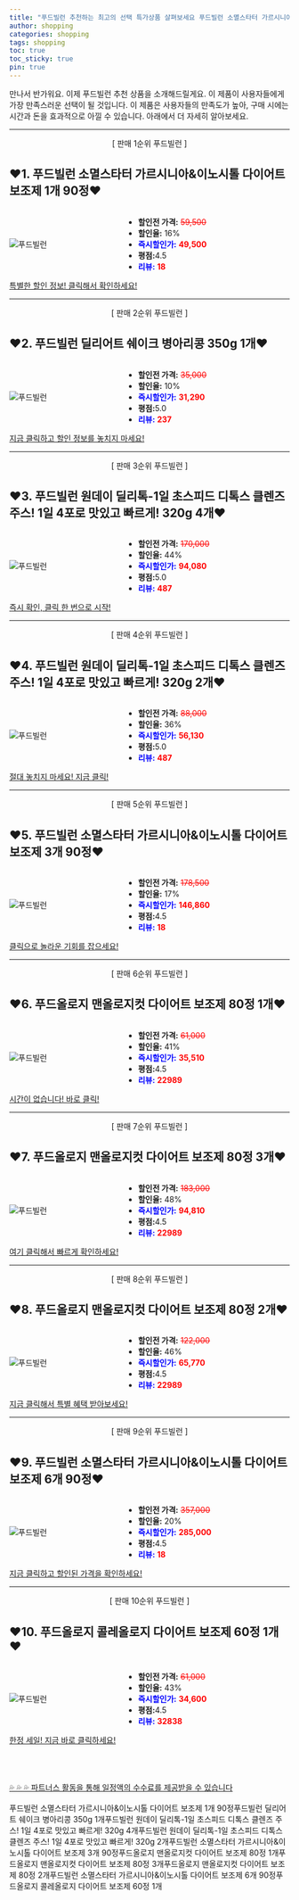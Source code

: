 ```yaml
---
title: "푸드빌런 추천하는 최고의 선택 특가상품 살펴보세요 푸드빌런 소멸스타터 가르시니아&이노시톨 다이어트 보조제"
author: shopping
categories: shopping
tags: shopping
toc: true
toc_sticky: true
pin: true
---
```

만나서 반가워요. 이제 푸드빌런 추천 상품을 소개해드릴게요. 이 제품이 사용자들에게 가장 만족스러운 선택이 될 것입니다. 이 제품은 사용자들의 만족도가 높아, 구매 시에는 시간과 돈을 효과적으로 아낄 수 있습니다. 아래에서 더 자세히 알아보세요.

---
<p class="toplist" style="margin: 0 auto; display: block; width: fit-content;">[ 판매 1순위 푸드빌런 ]</p>

<h2><strong>❤️1. 푸드빌런 소멸스타터 가르시니아&이노시톨 다이어트 보조제 1개 90정❤️</strong></h2>

<div style="display: flex; align-items: center;">
    <div style="flex: 0.4;">
        <img src="https://thumbnail8.coupangcdn.com/thumbnails/remote/230x230ex/image/vendor_inventory/8203/dedf577d70488374280ac3c614fa440b1a86b72686c19a52ba0b2543bc61.jpg" alt="푸드빌런" style="max-width: 100%;">
    </div>
    <div style="flex: 0.6; margin-left: 10px;">
        <ul>
            <li><strong>할인전 가격:</strong> <del style="color: red;">59,500</del></li>
            <li><strong>할인율:</strong> 16%</li>
            <li><span style='color:blue'><strong>즉시할인가:</strong></span> <span style='color:red'><strong>49,500</strong></span></li>
            <li><strong>평점:</strong>4.5</li>
            <li><span style='color:blue'><strong>리뷰:</strong></span> <span style='color:red'><strong>18</strong></span></li>
        </ul>
    </div>
</div>
<div class="center">
    <a href="https://selin100587.github.io?lptag=AF9450613&subid=githubio&pageKey=7895303745&traceid=V0-153&itemId=21625092284&vendorItemId=88676115036" class="myButton">
        특별한 할인 정보! 클릭해서 확인하세요!
    </a>
</div>


---
<p class="toplist" style="margin: 0 auto; display: block; width: fit-content;">[ 판매 2순위 푸드빌런 ]</p>

<h2><strong>❤️2. 푸드빌런 딜리어트 쉐이크 병아리콩 350g 1개❤️</strong></h2>

<div style="display: flex; align-items: center;">
    <div style="flex: 0.4;">
        <img src="https://thumbnail8.coupangcdn.com/thumbnails/remote/230x230ex/image/vendor_inventory/7aa4/ebcab58b159c74a7b0e645ab85dc70bc1f5476117682c972f9e1eebdb68c.jpeg" alt="푸드빌런" style="max-width: 100%;">
    </div>
    <div style="flex: 0.6; margin-left: 10px;">
        <ul>
            <li><strong>할인전 가격:</strong> <del style="color: red;">35,000</del></li>
            <li><strong>할인율:</strong> 10%</li>
            <li><span style='color:blue'><strong>즉시할인가:</strong></span> <span style='color:red'><strong>31,290</strong></span></li>
            <li><strong>평점:</strong>5.0</li>
            <li><span style='color:blue'><strong>리뷰:</strong></span> <span style='color:red'><strong>237</strong></span></li>
        </ul>
    </div>
</div>
<div class="center">
    <a href="https://selin100587.github.io?lptag=AF9450613&subid=githubio&pageKey=6438880442&traceid=V0-153&itemId=13929721678&vendorItemId=81744223489" class="myButton">
        지금 클릭하고 할인 정보를 놓치지 마세요!
    </a>
</div>


---
<p class="toplist" style="margin: 0 auto; display: block; width: fit-content;">[ 판매 3순위 푸드빌런 ]</p>

<h2><strong>❤️3. 푸드빌런 원데이 딜리톡-1일 초스피드 디톡스 클렌즈 주스! 1일 4포로 맛있고 빠르게! 320g 4개❤️</strong></h2>

<div style="display: flex; align-items: center;">
    <div style="flex: 0.4;">
        <img src="https://thumbnail9.coupangcdn.com/thumbnails/remote/230x230ex/image/vendor_inventory/f81a/fbf3aff930967f91cd3b55ed238b32ae739afc566a5be4ec95593c240038.jpeg" alt="푸드빌런" style="max-width: 100%;">
    </div>
    <div style="flex: 0.6; margin-left: 10px;">
        <ul>
            <li><strong>할인전 가격:</strong> <del style="color: red;">170,000</del></li>
            <li><strong>할인율:</strong> 44%</li>
            <li><span style='color:blue'><strong>즉시할인가:</strong></span> <span style='color:red'><strong>94,080</strong></span></li>
            <li><strong>평점:</strong>5.0</li>
            <li><span style='color:blue'><strong>리뷰:</strong></span> <span style='color:red'><strong>487</strong></span></li>
        </ul>
    </div>
</div>
<div class="center">
    <a href="https://selin100587.github.io?lptag=AF9450613&subid=githubio&pageKey=6538886078&traceid=V0-153&itemId=18878215554&vendorItemId=81740356947" class="myButton">
        즉시 확인, 클릭 한 번으로 시작!
    </a>
</div>


---
<p class="toplist" style="margin: 0 auto; display: block; width: fit-content;">[ 판매 4순위 푸드빌런 ]</p>

<h2><strong>❤️4. 푸드빌런 원데이 딜리톡-1일 초스피드 디톡스 클렌즈 주스! 1일 4포로 맛있고 빠르게! 320g 2개❤️</strong></h2>

<div style="display: flex; align-items: center;">
    <div style="flex: 0.4;">
        <img src="https://thumbnail10.coupangcdn.com/thumbnails/remote/230x230ex/image/vendor_inventory/5e72/dd83019f681ffe539b55e0561b9a08567bb7c7dba68bda277b4d4abbca14.jpeg" alt="푸드빌런" style="max-width: 100%;">
    </div>
    <div style="flex: 0.6; margin-left: 10px;">
        <ul>
            <li><strong>할인전 가격:</strong> <del style="color: red;">88,000</del></li>
            <li><strong>할인율:</strong> 36%</li>
            <li><span style='color:blue'><strong>즉시할인가:</strong></span> <span style='color:red'><strong>56,130</strong></span></li>
            <li><strong>평점:</strong>5.0</li>
            <li><span style='color:blue'><strong>리뷰:</strong></span> <span style='color:red'><strong>487</strong></span></li>
        </ul>
    </div>
</div>
<div class="center">
    <a href="https://selin100587.github.io?lptag=AF9450613&subid=githubio&pageKey=6538886078&traceid=V0-153&itemId=18878215552&vendorItemId=81740356958" class="myButton">
        절대 놓치지 마세요! 지금 클릭!
    </a>
</div>


---
<p class="toplist" style="margin: 0 auto; display: block; width: fit-content;">[ 판매 5순위 푸드빌런 ]</p>

<h2><strong>❤️5. 푸드빌런 소멸스타터 가르시니아&이노시톨 다이어트 보조제 3개 90정❤️</strong></h2>

<div style="display: flex; align-items: center;">
    <div style="flex: 0.4;">
        <img src="https://thumbnail6.coupangcdn.com/thumbnails/remote/230x230ex/image/vendor_inventory/ef96/755583a92f564d81ae038fe18d371840cf01de67be749807c29c11b3cdcb.jpg" alt="푸드빌런" style="max-width: 100%;">
    </div>
    <div style="flex: 0.6; margin-left: 10px;">
        <ul>
            <li><strong>할인전 가격:</strong> <del style="color: red;">178,500</del></li>
            <li><strong>할인율:</strong> 17%</li>
            <li><span style='color:blue'><strong>즉시할인가:</strong></span> <span style='color:red'><strong>146,860</strong></span></li>
            <li><strong>평점:</strong>4.5</li>
            <li><span style='color:blue'><strong>리뷰:</strong></span> <span style='color:red'><strong>18</strong></span></li>
        </ul>
    </div>
</div>
<div class="center">
    <a href="https://selin100587.github.io?lptag=AF9450613&subid=githubio&pageKey=7895303745&traceid=V0-153&itemId=22799034395&vendorItemId=89833969190" class="myButton">
        클릭으로 놀라운 기회를 잡으세요!
    </a>
</div>


---
<p class="toplist" style="margin: 0 auto; display: block; width: fit-content;">[ 판매 6순위 푸드빌런 ]</p>

<h2><strong>❤️6. 푸드올로지 맨올로지컷 다이어트 보조제 80정 1개❤️</strong></h2>

<div style="display: flex; align-items: center;">
    <div style="flex: 0.4;">
        <img src="https://thumbnail7.coupangcdn.com/thumbnails/remote/230x230ex/image/vendor_inventory/3808/658a1579cf4788e06ea92e0484363a806b1252bdeffb2fbe1cc248600376.jpg" alt="푸드빌런" style="max-width: 100%;">
    </div>
    <div style="flex: 0.6; margin-left: 10px;">
        <ul>
            <li><strong>할인전 가격:</strong> <del style="color: red;">61,000</del></li>
            <li><strong>할인율:</strong> 41%</li>
            <li><span style='color:blue'><strong>즉시할인가:</strong></span> <span style='color:red'><strong>35,510</strong></span></li>
            <li><strong>평점:</strong>4.5</li>
            <li><span style='color:blue'><strong>리뷰:</strong></span> <span style='color:red'><strong>22989</strong></span></li>
        </ul>
    </div>
</div>
<div class="center">
    <a href="https://selin100587.github.io?lptag=AF9450613&subid=githubio&pageKey=8203792369&traceid=V0-153&itemId=23598666219&vendorItemId=89322403653" class="myButton">
        시간이 없습니다! 바로 클릭!
    </a>
</div>


---
<p class="toplist" style="margin: 0 auto; display: block; width: fit-content;">[ 판매 7순위 푸드빌런 ]</p>

<h2><strong>❤️7. 푸드올로지 맨올로지컷 다이어트 보조제 80정 3개❤️</strong></h2>

<div style="display: flex; align-items: center;">
    <div style="flex: 0.4;">
        <img src="https://thumbnail8.coupangcdn.com/thumbnails/remote/230x230ex/image/vendor_inventory/7353/a289ccac731fa939fe70ccd9f56bcac64b4d9f48ea6db03ebac316c5a48d.jpg" alt="푸드빌런" style="max-width: 100%;">
    </div>
    <div style="flex: 0.6; margin-left: 10px;">
        <ul>
            <li><strong>할인전 가격:</strong> <del style="color: red;">183,000</del></li>
            <li><strong>할인율:</strong> 48%</li>
            <li><span style='color:blue'><strong>즉시할인가:</strong></span> <span style='color:red'><strong>94,810</strong></span></li>
            <li><strong>평점:</strong>4.5</li>
            <li><span style='color:blue'><strong>리뷰:</strong></span> <span style='color:red'><strong>22989</strong></span></li>
        </ul>
    </div>
</div>
<div class="center">
    <a href="https://selin100587.github.io?lptag=AF9450613&subid=githubio&pageKey=8203792369&traceid=V0-153&itemId=23598666217&vendorItemId=89487035103" class="myButton">
        여기 클릭해서 빠르게 확인하세요!
    </a>
</div>


---
<p class="toplist" style="margin: 0 auto; display: block; width: fit-content;">[ 판매 8순위 푸드빌런 ]</p>

<h2><strong>❤️8. 푸드올로지 맨올로지컷 다이어트 보조제 80정 2개❤️</strong></h2>

<div style="display: flex; align-items: center;">
    <div style="flex: 0.4;">
        <img src="https://thumbnail9.coupangcdn.com/thumbnails/remote/230x230ex/image/vendor_inventory/0824/083b2ea7e58541c26a5806be78db66bbefcdd6ae05b1b8fc788e3cc7226c.jpg" alt="푸드빌런" style="max-width: 100%;">
    </div>
    <div style="flex: 0.6; margin-left: 10px;">
        <ul>
            <li><strong>할인전 가격:</strong> <del style="color: red;">122,000</del></li>
            <li><strong>할인율:</strong> 46%</li>
            <li><span style='color:blue'><strong>즉시할인가:</strong></span> <span style='color:red'><strong>65,770</strong></span></li>
            <li><strong>평점:</strong>4.5</li>
            <li><span style='color:blue'><strong>리뷰:</strong></span> <span style='color:red'><strong>22989</strong></span></li>
        </ul>
    </div>
</div>
<div class="center">
    <a href="https://selin100587.github.io?lptag=AF9450613&subid=githubio&pageKey=8203792369&traceid=V0-153&itemId=23598666222&vendorItemId=89487035108" class="myButton">
        지금 클릭해서 특별 혜택 받아보세요!
    </a>
</div>


---
<p class="toplist" style="margin: 0 auto; display: block; width: fit-content;">[ 판매 9순위 푸드빌런 ]</p>

<h2><strong>❤️9. 푸드빌런 소멸스타터 가르시니아&이노시톨 다이어트 보조제 6개 90정❤️</strong></h2>

<div style="display: flex; align-items: center;">
    <div style="flex: 0.4;">
        <img src="https://thumbnail10.coupangcdn.com/thumbnails/remote/230x230ex/image/vendor_inventory/80e6/73161b92f77a0849a7753a873abed499fc55278dfa2ebe5dd1ffc13ef3b0.jpg" alt="푸드빌런" style="max-width: 100%;">
    </div>
    <div style="flex: 0.6; margin-left: 10px;">
        <ul>
            <li><strong>할인전 가격:</strong> <del style="color: red;">357,000</del></li>
            <li><strong>할인율:</strong> 20%</li>
            <li><span style='color:blue'><strong>즉시할인가:</strong></span> <span style='color:red'><strong>285,000</strong></span></li>
            <li><strong>평점:</strong>4.5</li>
            <li><span style='color:blue'><strong>리뷰:</strong></span> <span style='color:red'><strong>18</strong></span></li>
        </ul>
    </div>
</div>
<div class="center">
    <a href="https://selin100587.github.io?lptag=AF9450613&subid=githubio&pageKey=7895303745&traceid=V0-153&itemId=22799034397&vendorItemId=89833969214" class="myButton">
        지금 클릭하고 할인된 가격을 확인하세요!
    </a>
</div>


---
<p class="toplist" style="margin: 0 auto; display: block; width: fit-content;">[ 판매 10순위 푸드빌런 ]</p>

<h2><strong>❤️10. 푸드올로지 콜레올로지 다이어트 보조제 60정 1개❤️</strong></h2>

<div style="display: flex; align-items: center;">
    <div style="flex: 0.4;">
        <img src="https://thumbnail8.coupangcdn.com/thumbnails/remote/230x230ex/image/vendor_inventory/176a/28a694b52fd8e73e9e85cd15c5912c169614366ebc19e1af641963d8f4b8.jpg" alt="푸드빌런" style="max-width: 100%;">
    </div>
    <div style="flex: 0.6; margin-left: 10px;">
        <ul>
            <li><strong>할인전 가격:</strong> <del style="color: red;">61,000</del></li>
            <li><strong>할인율:</strong> 43%</li>
            <li><span style='color:blue'><strong>즉시할인가:</strong></span> <span style='color:red'><strong>34,600</strong></span></li>
            <li><strong>평점:</strong>4.5</li>
            <li><span style='color:blue'><strong>리뷰:</strong></span> <span style='color:red'><strong>32838</strong></span></li>
        </ul>
    </div>
</div>
<div class="center">
    <a href="https://selin100587.github.io?lptag=AF9450613&subid=githubio&pageKey=7563892908&traceid=V0-153&itemId=21796438336&vendorItemId=89627969634" class="myButton">
        한정 세일! 지금 바로 클릭하세요!
    </a>
</div>

<br><br><br>[💦 💦 💦 파트너스 활동을 통해 일정액의 수수료를 제공받을 수 있습니다](https://link.coupang.com/a/bcpT2c)<br><br>푸드빌런 소멸스타터 가르시니아&이노시톨 다이어트 보조제 1개 90정푸드빌런 딜리어트 쉐이크 병아리콩 350g 1개푸드빌런 원데이 딜리톡-1일 초스피드 디톡스 클렌즈 주스! 1일 4포로 맛있고 빠르게! 320g 4개푸드빌런 원데이 딜리톡-1일 초스피드 디톡스 클렌즈 주스! 1일 4포로 맛있고 빠르게! 320g 2개푸드빌런 소멸스타터 가르시니아&이노시톨 다이어트 보조제 3개 90정푸드올로지 맨올로지컷 다이어트 보조제 80정 1개푸드올로지 맨올로지컷 다이어트 보조제 80정 3개푸드올로지 맨올로지컷 다이어트 보조제 80정 2개푸드빌런 소멸스타터 가르시니아&이노시톨 다이어트 보조제 6개 90정푸드올로지 콜레올로지 다이어트 보조제 60정 1개